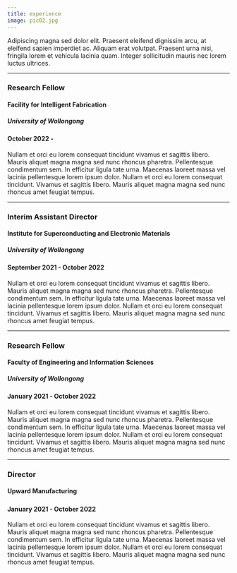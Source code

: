 ```yaml
---
title: experience
image: pic02.jpg
---
```

Adipiscing magna sed dolor elit. Praesent eleifend dignissim arcu, at eleifend sapien imperdiet ac. Aliquam erat volutpat. Praesent urna nisi, fringila lorem et vehicula lacinia quam. Integer sollicitudin mauris nec lorem luctus ultrices.

---
### Research Fellow
#### Facility for Intelligent Fabrication
##### University of Wollongong
#### October 2022 -

Nullam et orci eu lorem consequat tincidunt vivamus et sagittis libero. Mauris aliquet magna magna sed nunc rhoncus pharetra. Pellentesque condimentum sem. In efficitur ligula tate urna. Maecenas laoreet massa vel lacinia pellentesque lorem ipsum dolor. Nullam et orci eu lorem consequat tincidunt. Vivamus et sagittis libero. Mauris aliquet magna magna sed nunc rhoncus amet feugiat tempus.

---
### Interim Assistant Director
#### Institute for Superconducting and Electronic Materials
##### University of Wollongong
#### September 2021 - October 2022

Nullam et orci eu lorem consequat tincidunt vivamus et sagittis libero. Mauris aliquet magna magna sed nunc rhoncus pharetra. Pellentesque condimentum sem. In efficitur ligula tate urna. Maecenas laoreet massa vel lacinia pellentesque lorem ipsum dolor. Nullam et orci eu lorem consequat tincidunt. Vivamus et sagittis libero. Mauris aliquet magna magna sed nunc rhoncus amet feugiat tempus.

---
### Research Fellow
#### Faculty of Engineering and Information Sciences
##### University of Wollongong
#### January 2021 - October 2022

Nullam et orci eu lorem consequat tincidunt vivamus et sagittis libero. Mauris aliquet magna magna sed nunc rhoncus pharetra. Pellentesque condimentum sem. In efficitur ligula tate urna. Maecenas laoreet massa vel lacinia pellentesque lorem ipsum dolor. Nullam et orci eu lorem consequat tincidunt. Vivamus et sagittis libero. Mauris aliquet magna magna sed nunc rhoncus amet feugiat tempus.

---
### Director
#### Upward Manufacturing
#####  
#### January 2021 - October 2022

Nullam et orci eu lorem consequat tincidunt vivamus et sagittis libero. Mauris aliquet magna magna sed nunc rhoncus pharetra. Pellentesque condimentum sem. In efficitur ligula tate urna. Maecenas laoreet massa vel lacinia pellentesque lorem ipsum dolor. Nullam et orci eu lorem consequat tincidunt. Vivamus et sagittis libero. Mauris aliquet magna magna sed nunc rhoncus amet feugiat tempus.

<!---
<ul class="timeline timeline-split">
    {% for work in site.work %}
      {% if work.company %}
        <li class="timeline-item period">
          <div class="timeline-info"></div>
          <div class="timeline-marker"></div>
          <div class="timeline-content">
            <h2 class="timeline-title">{{ work.company }}</h2>
          </div>
        </li>
      {% endif %}
      {% for detail in work.details  %}
        <li class="timeline-item">
          <div class="timeline-info">
            <h5>{{ detail.date }}</h5>
          </div>
          <div class="timeline-marker"></div>
          <div class="timeline-content">
            <h3 class="timeline-title">{{ detail.position }}</h3>
            <h5>{{ detail.description }}</h5>
          </div>
        </li>
      {% endfor %}
    {% endfor %}

    {% if site.show_today %}
      <li class="timeline-item inactive">
        <div class="timeline-info">
          <span>Today</span>
        </div>
        <div class="timeline-marker"></div>
        <div class="timeline-content">
          <h3 class="timeline-title">&nbsp;</h3>
        </div>
      </li>
    {% endif %}
  </ul>
--->